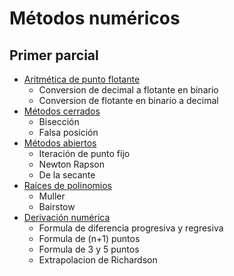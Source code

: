 
# Métodos numéricos

## Primer parcial

- [Aritmética de punto flotante](notebooks/punto_flotante.ipynb)
  - Conversion de decimal a flotante en binario
  - Conversion de flotante en binario a decimal
- [Métodos cerrados](notebooks/metodos_cerrados.ipynb)
  - Bisección
  - Falsa posición
- [Métodos abiertos](notebooks/metodos_abiertos.ipynb)
  - Iteración de punto fijo
  - Newton Rapson
  - De la secante
- [Raíces de polinomios](notebooks/raices_polinomios.ipynb)
  - Muller
  - Bairstow
- [Derivación numérica](notebooks/derivacion_numerica.ipynb)
  - Formula de diferencia progresiva y regresiva
  - Formula de (n+1) puntos
  - Formula de 3 y 5 puntos
  - Extrapolacion de Richardson
